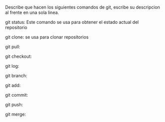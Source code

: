 Describe que hacen los siguientes comandos de git, escribe su descripcion al frente en una sola linea.

git status: Este comando se usa para obtener el estado actual del repositorio

git clone: se usa para clonar repositorios

git pull:

git checkout:

git log:

git branch:

git add:

git commit:

git push:

git merge:

